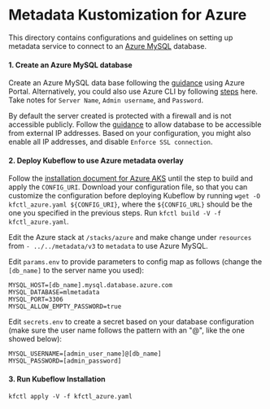 # Metadata Kustomization for Azure

This directory contains configurations and guidelines on setting up metadata service to connect to an [Azure MySQL](https://docs.microsoft.com/en-us/azure/mysql/) database.

#### 1. Create an Azure MySQL database
Create an Azure MySQL data base following the [guidance](https://docs.microsoft.com/en-us/azure/mysql/quickstart-create-mysql-server-database-using-azure-portal) using Azure Portal. Alternatively, you could also use Azure CLI by following [steps](https://docs.microsoft.com/en-us/azure/mysql/quickstart-create-mysql-server-database-using-azure-cli) here. Take notes for ```Server Name```, ```Admin username```, and ```Password```. 

By default the server created is protected with a firewall and is not accessible publicly. Follow the [guidance](https://docs.microsoft.com/en-us/azure/mysql/quickstart-create-mysql-server-database-using-azure-portal#configure-a-server-level-firewall-rule) to allow database to be accessible from external IP addresses. Based on your configuration, you might also enable all IP addresses, and disable ```Enforce SSL connection```.

#### 2. Deploy Kubeflow to use Azure metadata overlay
Follow the [installation document for Azure AKS](https://www.kubeflow.org/docs/azure/deploy/install-kubeflow/) until the step to build and apply the ```CONFIG_URI```. Download your configuration file, so that you can customize the configuration before deploying Kubeflow by running ```wget -O kfctl_azure.yaml ${CONFIG_URI}```, where the ```${CONFIG_URL}``` should be the one you specified in the previous steps. Run
```kfctl build -V -f kfctl_azure.yaml```.

Edit the Azure stack at ```/stacks/azure``` and make change under ```resources``` from ```- ../../metadata/v3``` to ```metadata``` to use Azure MySQL.

Edit ```params.env``` to provide parameters to config map as follows (change the ```[db_name]``` to the server name you used):
```
MYSQL_HOST=[db_name].mysql.database.azure.com
MYSQL_DATABASE=mlmetadata
MYSQL_PORT=3306
MYSQL_ALLOW_EMPTY_PASSWORD=true
```

Edit ```secrets.env``` to create a secret based on your database configuration (make sure the user name follows the pattern with an "@", like the one showed below):
```
MYSQL_USERNAME=[admin_user_name]@[db_name]
MYSQL_PASSWORD=[admin_password]
```

#### 3. Run Kubeflow Installation
```kfctl apply -V -f kfctl_azure.yaml```

